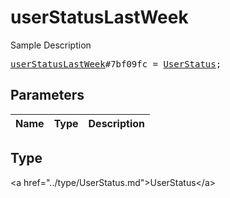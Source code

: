 # userStatusLastWeek

Sample Description

<pre>
<a href="../constructor/userStatusLastWeek.md">userStatusLastWeek</a>#7bf09fc = <a href="../type/UserStatus.md">UserStatus</a>;
</pre>

## Parameters

| Name | Type | Description |
|------|:----:|-------------|

## Type

&lt;a href=&#34;../type/UserStatus.md&#34;&gt;UserStatus&lt;/a&gt;
